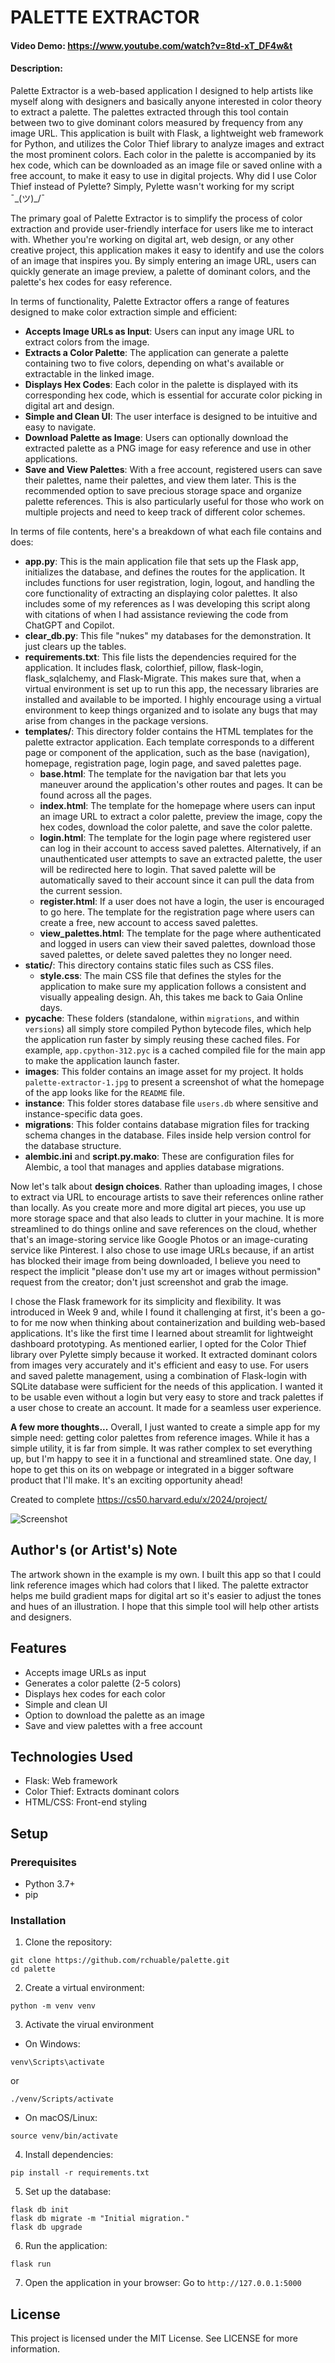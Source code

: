 # PALETTE EXTRACTOR
#### Video Demo:  https://www.youtube.com/watch?v=8td-xT_DF4w&t
#### Description: 
Palette Extractor is a web-based application I designed to help artists like myself along with designers and basically anyone interested in color theory to extract a palette. The palettes extracted through this tool contain between two to give dominant colors measured by frequency from any image URL. This application is built with Flask, a lightweight web framework for Python, and utilizes the Color Thief library to analyze images and extract the most prominent colors. Each color in the palette is accompanied by its hex code, which can be downloaded as an image file or saved online with a free account, to make it easy to use in digital projects. Why did I use Color Thief instead of Pylette? Simply, Pylette wasn't working for my script ¯\_(ツ)_/¯

The primary goal of Palette Extractor is to simplify the process of color extraction and provide user-friendly interface for users like me to interact with. Whether you're working on digital art, web design, or any other creative project, this application makes it easy to identify and use the colors of an image that inspires you. By simply entering an image URL, users can quickly generate an image preview, a palette of dominant colors, and the palette's hex codes for easy reference.

In terms of functionality, Palette Extractor offers a range of features designed to make color extraction simple and efficient:
- **Accepts Image URLs as Input**: Users can input any image URL to extract colors from the image.
- **Extracts a Color Palette**: The application can generate a palette containing two to five colors, depending on what's available or extractable in the linked image.
- **Displays Hex Codes**: Each color in the palette is displayed with its corresponding hex code, which is essential for accurate color picking in digital art and design.
- **Simple and Clean UI**: The user interface is designed to be intuitive and easy to navigate.
- **Download Palette as Image**: Users can optionally download the extracted palette as a PNG image for easy reference and use in other applications.
- **Save and View Palettes**: With a free account, registered users can save their palettes, name their palettes, and view them later. This is the recommended option to save precious storage space and organize palette references. This is also particularly useful for those who work on multiple projects and need to keep track of different color schemes.

In terms of file contents, here's a breakdown of what each file contains and does:
- **app.py**: This is the main application file that sets up the Flask app, initializes the database, and defines the routes for the application. It includes functions for user registration, login, logout, and handling the core functionality of extracting an displaying color palettes. It also includes some of my references as I was developing this script along with citations of when I had assistance reviewing the code from ChatGPT and Copilot.
- **clear_db.py**: This file "nukes" my databases for the demonstration. It just clears up the tables.
- **requirements.txt**: This file lists the dependencies required for the application. It includes flask, colorthief, pillow, flask-login, flask_sqlalchemy, and Flask-Migrate. This makes sure that, when a virtual environment is set up to run this app, the necessary libraries are installed and available to be imported. I highly encourage using a virtual environment to keep things organized and to isolate any bugs that may arise from changes in the package versions.
- **templates/**: This directory folder contains the HTML templates for the palette extractor application. Each template corresponds to a different page or component of the application, such as the base (navigation), homepage, registration page, login page, and saved palettes page.
    - **base.html**: The template for the navigation bar that lets you maneuver around the application's other routes and pages. It can be found across all the pages.
    - **index.html**: The template for the homepage where users can input an image URL to extract a color palette, preview the image, copy the hex codes, download the color palette, and save the color palette.
    - **login.html**: The template for the login page where registered user can log in their account to access saved palettes. Alternatively, if an unauthenticated user attempts to save an extracted palette, the user will be redirected here to login. That saved palette will be automatically saved to their account since it can pull the data from the current session.
    - **register.html**: If a user does not have a login, the user is encouraged to go here. The template for the registration page where users can create a free, new account to access saved palettes.
    - **view_palettes.html**: The template for the page where authenticated and logged in users can view their saved palettes, download those saved palettes, or delete saved palettes they no longer need.
- **static/**: This directory contains static files such as CSS files.
	- **style.css**: The main CSS file that defines the styles for the application to make sure my application follows a consistent and visually appealing design. Ah, this takes me back to Gaia Online days.
- **__pycache__**: These folders (standalone, within `migrations`, and within `versions`) all simply store compiled Python bytecode files, which help the application run faster by simply reusing these cached files. For example, `app.cpython-312.pyc` is a cached compiled file for the main app to make the application launch faster.
- **images**: This folder contains an image asset for my project. It holds `palette-extractor-1.jpg` to present a screenshot of what the homepage of the app looks like for the `README` file.
- **instance**: This folder stores database file `users.db` where sensitive and instance-specific data goes.
- **migrations**: This folder contains database migration files for tracking schema changes in the database. Files inside help version control for the database structure.
- **alembic.ini** and **script.py.mako**: These are configuration files for Alembic, a tool that manages and applies database migrations.

Now let's talk about **design choices**.
Rather than uploading images, I chose to extract via URL to encourage artists to save their references online rather than locally. As you create more and more digital art pieces, you use up more storage space and that also leads to clutter in your machine. It is more streamlined to do things online and save references on the cloud, whether that's an image-storing service like Google Photos or an image-curating service like Pinterest. I also chose to use image URLs because, if an artist has blocked their image from being downloaded, I believe you need to respect the implicit "please don't use my art or images without permission" request from the creator; don't just screenshot and grab the image.

I chose the Flask framework for its simplicity and flexibility. It was introduced in Week 9 and, while I found it challenging at first, it's been a go-to for me now when thinking about containerization and building web-based applications. It's like the first time I learned about streamlit for lightweight dashboard prototyping. As mentioned earlier, I opted for the Color Thief library over Pylette simply because it worked. It extracted dominant colors from images very accurately and it's efficient and easy to use. For users and saved palette management, using a combination of Flask-login with SQLite database were sufficient for the needs of this application. I wanted it to be usable even without a login but very easy to store and track palettes if a user chose to create an account. It made for a seamless user experience.

**A few more thoughts...**
Overall, I just wanted to create a simple app for my simple need: getting color palettes from reference images. While it has a simple utility, it is far from simple. It was rather complex to set everything up, but I'm happy to see it in a functional and streamlined state. One day, I hope to get this on its on webpage or integrated in a bigger software product that I'll make. It's an exciting opportunity ahead!


Created to complete https://cs50.harvard.edu/x/2024/project/

![Screenshot](images/palette-extractor-1.jpg)

## Author's (or Artist's) Note
The artwork shown in the example is my own. I built this app so that I could link reference images which had colors that I liked. The palette extractor helps me build gradient maps for digital art so it's easier to adjust the tones and hues of an illustration. I hope that this simple tool will help other artists and designers.

## Features
- Accepts image URLs as input
- Generates a color palette (2-5 colors)
- Displays hex codes for each color
- Simple and clean UI
- Option to download the palette as an image
- Save and view palettes with a free account

## Technologies Used
- Flask: Web framework
- Color Thief: Extracts dominant colors
- HTML/CSS: Front-end styling

## Setup
### Prerequisites
- Python 3.7+
- pip

### Installation
1. Clone the repository:
```
git clone https://github.com/rchuable/palette.git
cd palette
```
2. Create a virtual environment:
```
python -m venv venv
```
3. Activate the virual environment
- On Windows: 
```
venv\Scripts\activate
``` 
or 
```
./venv/Scripts/activate
```
- On macOS/Linux: 
```
source venv/bin/activate
```
4. Install dependencies:
```
pip install -r requirements.txt
```
5. Set up the database:
```
flask db init
flask db migrate -m "Initial migration."
flask db upgrade
```
6. Run the application:
```
flask run
```
7. Open the application in your browser:
Go to `http://127.0.0.1:5000`

## License
This project is licensed under the MIT License. See LICENSE for more information.